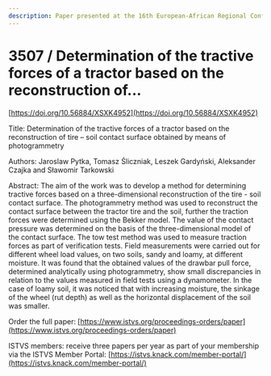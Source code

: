 ```yaml
---
description: Paper presented at the 16th European-African Regional Conference of the ISTVS
---
```


# 3507 / Determination of the tractive forces of a tractor based on the reconstruction of...

[https://doi.org/10.56884/XSXK4952](https://doi.org/10.56884/XSXK4952)

Title: Determination of the tractive forces of a tractor based on the reconstruction of tire – soil contact surface obtained by means of photogrammetry

Authors: Jaroslaw Pytka, Tomasz Śliczniak, Leszek Gardyński, Aleksander Czajka and Sławomir Tarkowski

Abstract: The aim of the work was to develop a method for determining tractive forces based on a three-dimensional reconstruction of the tire - soil contact surface. The photogrammetry method was used to reconstruct the contact surface between the tractor tire and the soil, further the traction forces were determined using the Bekker model. The value of the contact pressure was determined on the basis of the three-dimensional model of the contact surface. The tow test method was used to measure traction forces as part of verification tests. Field measurements were carried out for different wheel load values, on two soils, sandy and loamy, at different moisture. It was found that the obtained values of the drawbar pull force, determined analytically using photogrammetry, show small discrepancies in relation to the values measured in field tests using a dynamometer. In the case of loamy soil, it was noticed that with increasing moisture, the sinkage of the wheel (rut depth) as well as the horizontal displacement of the soil was smaller.

Order the full paper: [https://www.istvs.org/proceedings-orders/paper](https://www.istvs.org/proceedings-orders/paper)

ISTVS members: receive three papers per year as part of your membership via the ISTVS Member Portal: [https://istvs.knack.com/member-portal/](https://istvs.knack.com/member-portal/)

